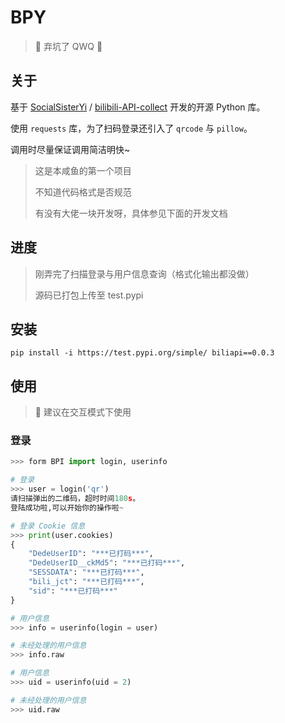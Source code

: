 # BPY

> 🚧 弃坑了 QWQ 🚧

## 关于

基于 [SocialSisterYi](https://github.com/SocialSisterYi) / [bilibili-API-collect](https://github.com/SocialSisterYi/bilibili-API-collect) 开发的开源 Python 库。

使用 `requests` 库，为了扫码登录还引入了 `qrcode` 与 `pillow`。

调用时尽量保证调用简洁明快~

> 这是本咸鱼的第一个项目
>
> 不知道代码格式是否规范
>
> 有没有大佬一块开发呀，具体参见下面的开发文档

## 进度

> 刚弄完了扫描登录与用户信息查询（格式化输出都没做）
>
> 源码已打包上传至 test.pypi

## 安装

```
pip install -i https://test.pypi.org/simple/ biliapi==0.0.3
```

## 使用

> 🚨 建议在交互模式下使用

### 登录

```python
>>> form BPI import login, userinfo

# 登录
>>> user = login('qr')
请扫描弹出的二维码，超时时间180s。
登陆成功啦,可以开始你的操作啦~

# 登录 Cookie 信息
>>> print(user.cookies)
{
    "DedeUserID": "***已打码***",
    "DedeUserID__ckMd5": "***已打码***",
    "SESSDATA": "***已打码***",
    "bili_jct": "***已打码***",
    "sid": "***已打码***"
}

# 用户信息
>>> info = userinfo(login = user)

# 未经处理的用户信息
>>> info.raw

# 用户信息
>>> uid = userinfo(uid = 2)

# 未经处理的用户信息
>>> uid.raw

```
